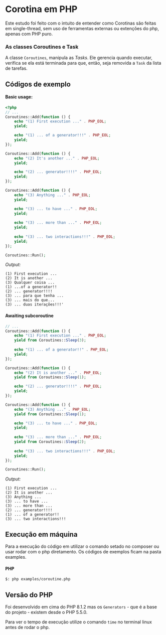 # Corotina em PHP
Este estudo foi feito com o intuito de entender como Corotinas são feitas em single-thread, sem uso de ferramentas externas ou extenções do php, apenas com PHP puro.

### As classes Coroutines e Task
A classe `Coroutines`, manipula as *Tasks*. Ele gerencia quando executar, verifica se ela está terminada para que, então, seja removida a `Task` da lista de tarefas.

## Códigos de exemplo

#### Basic usage:
```PHP
<?php
// ... 
Coroutines::Add(function () {
    echo "(1) First execution ..." . PHP_EOL;
    yield;

    echo "(1) ... of a generator!!!" . PHP_EOL;
    yield;
});

Coroutines::Add(function () {
    echo "(2) It's another ..." . PHP_EOL;
    yield;

    echo "(2) ... generator!!!!" . PHP_EOL;
    yield;
});

Coroutines::Add(function () {
    echo "(3) Anything ..." . PHP_EOL;
    yield;

    echo "(3) ... to have ..." . PHP_EOL;
    yield;
    
    echo "(3) ... more than ..." . PHP_EOL;
    yield;
    
    echo "(3) ... two interactions!!!" . PHP_EOL;
    yield;
});

Coroutines::Run();
```

*Output:*
```
(1) First execution ...
(2) It is another ...
(3) Qualquer coisa ...
(1) ...of a generator!!
(2) ... generator!!!!
(3) ... para que tenha ...
(3) ... mais do que...
(3) ... duas iterações!!!'
```

#### Awaiting subcoroutine
```php
// ...
Coroutines::Add(function () {
    echo "(1) First execution ..." . PHP_EOL;
    yield from Coroutines::Sleep(3);
    
    echo "(1) ... of a generator!!" . PHP_EOL;
    yield;
});

Coroutines::Add(function () {
    echo "(2) It is another ..." . PHP_EOL;
    yield from Coroutines::Sleep(1);

    echo "(2) ... generator!!!!" . PHP_EOL;
    yield;
});

Coroutines::Add(function () {
    echo "(3) Anything ..." . PHP_EOL;
    yield from Coroutines::Sleep(1);

    echo "(3) ... to have ..." . PHP_EOL;
    yield;
    
    echo "(3) ... more than ..." . PHP_EOL;
    yield from Coroutines::Sleep(2);
    
    echo "(3) ... two interactions!!!" . PHP_EOL;
    yield;
});

Coroutines::Run();
```

*Output:*
```
(1) First execution ...
(2) It is another ...
(3) Anything ...
(3) ... to have ...
(3) ... more than ...
(2) ... generator!!!!
(1) ... of a generator!!
(3) ... two interactions!!!
```

## Execução em máquina
Para a execução do código em utilizar o comando setado no composer ou usar rodar com o php diretamento. Os códigos de exemplos ficam na pasta examples.

#### PHP
```Bash
$: php examples/coroutine.php
```

## Versão do PHP
Foi desenvolvido em cima do PHP 8.1.2 mas os `Generators` - que é a base do projeto - existem desde o PHP 5.5.0.

Para ver o tempo de execução utilize o comando `time` no terminal linux antes de rodar o php.